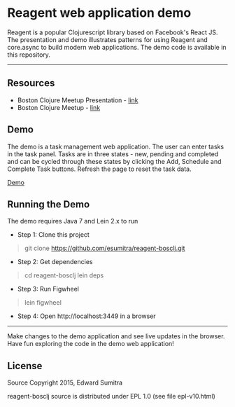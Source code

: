 # Reagent web application demo
Reagent is a popular Clojurescript library based on Facebook's React JS. The presentation and demo illustrates patterns for using Reagent and core.async to build modern web applications. The demo code is available in this repository. 

----------

## Resources
 - Boston Clojure Meetup Presentation - [link](http://boston-clojure.github.io/reagent-webapp/#/)
 - Boston Clojure Meetup - [link](http://www.meetup.com/Boston-Clojure-Group/ "link") 

## Demo
The demo is a task management web application. The user can enter tasks in the task panel. Tasks are in three states - new, pending and completed and can be cycled through these states by clicking the Add, Schedule and Complete Task buttons. Refresh the page to reset the task data.

[Demo](http://esumitra.github.io/reagent-bosclj/)

## Running the Demo

The demo requires Java 7 and Lein 2.x to run

 - Step 1: Clone this project
	 
>    git clone https://github.com/esumitra/reagent-bosclj.git

 - Step 2: Get dependencies

>   cd reagent-bosclj
	  lein deps

 - Step 3: Run Figwheel
 

>    lein figwheel
    
 - Step 4: Open http://localhost:3449 in a browser


----------

Make changes to the demo application and see live updates in the browser. Have fun exploring the code in the demo web application!

## License
Source Copyright  2015, Edward Sumitra

reagent-bosclj source is distributed under EPL 1.0 (see file epl-v10.html)
